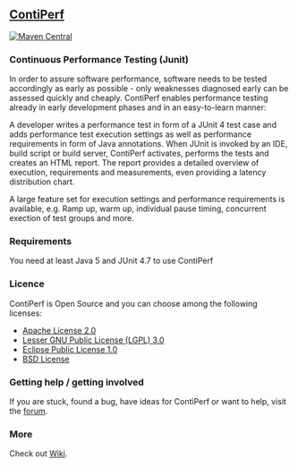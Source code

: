 ## [ContiPerf](http://databene.org/contiperf/)

[![Maven Central](https://img.shields.io/maven-central/v/com.github.javatlacati/contiperf.svg?label=Maven%20Central)](https://search.maven.org/search?q=g:%22com.github.javatlacati%22%20AND%20a:%22contiperf%22)


### Continuous Performance Testing (Junit)

In order to assure software performance, software needs to be tested accordingly as early as possible - only weaknesses diagnosed early can be assessed quickly and cheaply. ContiPerf enables performance testing already in early development phases and in an easy-to-learn manner: 

A developer writes a performance test in form of a JUnit 4 test case and adds performance test execution settings as well as performance requirements in form of Java annotations. When JUnit is invoked by an IDE, build script or build server, ContiPerf activates, performs the tests and creates an HTML report. The report provides a detailed overview of execution, requirements and measurements, even providing a latency distribution chart.

A large feature set for execution settings and performance requirements is available, e.g. Ramp up, warm up, individual pause timing, concurrent exection of test groups and more.

### Requirements

You need at least Java 5 and JUnit 4.7 to use ContiPerf

### Licence

ContiPerf is Open Source and you can choose among the following licenses:

* [Apache License 2.0](Apache_License-2.0.txt)
* [Lesser GNU Public License (LGPL) 3.0](lgpl-version3.txt)
* [Eclipse Public License 1.0](epl-v10.html)
* [BSD License](bsd-license.txt)

### Getting help / getting involved

If you are stuck, found a bug, have ideas for ContiPerf or want to help, visit the [forum](http://databene.org/forum).

### More

Check out [Wiki](https://github.com/lucaspouzac/contiperf/wiki).
